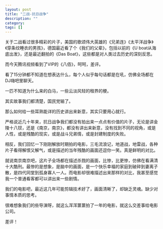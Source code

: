 ```yaml
---
layout: post
title: "二战-抗日战争"
description: ""
category: 
tags: []
---
```


关于二战看过很多精彩的片子，美国的歌颂伟大英雄的《兄弟连》《太平洋战争》《穿条纹睡衣的男孩》，德国最近看了个《我们的父辈》，包括以前的《U boat从海底出发》，还是最近翻拍的《Das Boat》，这些都是对人类过去历史的深刻反思。

而今天腾讯视频看到了VIP的《八佰》，呵呵，差评。

看了15分钟都不知道在想表达什么，每个人似乎每句话都是在吼，仿佛全场都在DJ嗨吧里聊天。

一匹不知道为什么来的白马，一些云淡风轻的租界的梗。

其实故事我们都清楚，国民党输了。

那么如何给一些耳熟能详的历史讲出来新意，其实只要用心就行。

严格说近几十年来，抗日战争我们都没有拍出来一点点有价值的片子，无论是讲金陵十八钗，还是《南京，南京》，都没有讲出来新意，没有找到不同的视角，或是人性，或是残酷的现实，或是战斗兄弟情，或是封建制度的失败。

相反，我们回忆一下刚刚解放时期拍的电影，三毛流浪记，地道战，地雷战，各种片子看得解恨又解气，或是描述的当年残酷的画面还逗你一笑。真是鲜明的对比。

就说南京南京吧，这片子全场都在描述杀戮的画面，比惨，比更惨，仿佛在看满清十大酷刑。最惨的是想象，是脑中的画面，是一个快乐幸福的家庭到破碎到妻离子散，是四代同堂到孤身寡人一人。而电影却很难描述出来那样的对比，我甚至感觉我一个普通看客都可以讲出来一些剧情。

我们的电影吧，最近这几年可能剪辑技术好了，画面清晰了，却缺乏灵魂。缺少对事情本质的思考。

很难想象我们的些导演呀，就这么浑浑噩噩拍了一年的电影，就这么交差事给电影公司。

差评！

